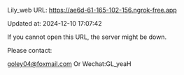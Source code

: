 Lily_web URL: https://ae6d-61-165-102-156.ngrok-free.app

Updated at: 2024-12-10 17:07:42

If you cannot open this URL, the server might be down.

Please contact: 

goley04@foxmail.com Or Wechat:GL_yeaH